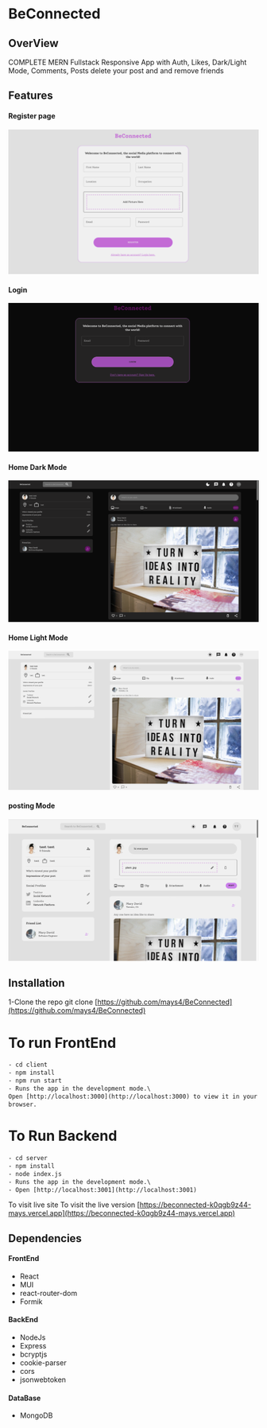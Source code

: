 # BeConnected
## OverView

COMPLETE MERN Fullstack Responsive App with Auth, Likes, Dark/Light Mode, Comments, Posts delete your post and and remove friends  


## Features
#### Register page
![register](client/public/assets/register.png)
#### Login 
![login](client/public/assets/login.png)
#### Home Dark Mode
![home-dark](client/public/assets/home-dark.png)
#### Home Light Mode
![home-light](client/public/assets/home-light.png)

#### posting Mode
![posting](client/public/assets/posting.png)


## Installation
1-Clone the repo
git clone [https://github.com/mays4/BeConnected](https://github.com/mays4/BeConnected)
# To run FrontEnd 
```
- cd client 
- npm install 
- npm run start
- Runs the app in the development mode.\
Open [http://localhost:3000](http://localhost:3000) to view it in your browser.
```

# To Run Backend

```
- cd server 
- npm install 
- node index.js
- Runs the app in the development mode.\
- Open [http://localhost:3001](http://localhost:3001)
```

To visit live site 
To visit the live version [https://beconnected-k0qgb9z44-mays.vercel.app](https://beconnected-k0qgb9z44-mays.vercel.app)


## Dependencies
#### FrontEnd
- React 
- MUI
- react-router-dom
- Formik 


#### BackEnd

- NodeJs
- Express
- bcryptjs
- cookie-parser
- cors
- jsonwebtoken

#### DataBase
- MongoDB

